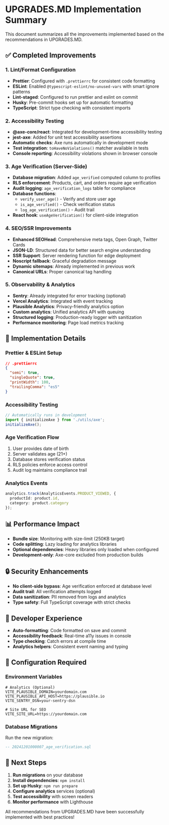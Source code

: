 # UPGRADES.MD Implementation Summary

This document summarizes all the improvements implemented based on the recommendations in UPGRADES.MD.

## ✅ Completed Improvements

### 1. Lint/Format Configuration
- **Prettier**: Configured with `.prettierrc` for consistent code formatting
- **ESLint**: Enabled `@typescript-eslint/no-unused-vars` with smart ignore patterns
- **Lint-staged**: Configured to run prettier and eslint on commit
- **Husky**: Pre-commit hooks set up for automatic formatting
- **TypeScript**: Strict type checking with consistent imports

### 2. Accessibility Testing
- **@axe-core/react**: Integrated for development-time accessibility testing
- **jest-axe**: Added for unit test accessibility assertions
- **Automatic checks**: Axe runs automatically in development mode
- **Test integration**: `toHaveNoViolations()` matcher available in tests
- **Console reporting**: Accessibility violations shown in browser console

### 3. Age Verification (Server-Side)
- **Database migration**: Added `age_verified` computed column to profiles
- **RLS enforcement**: Products, cart, and orders require age verification
- **Audit logging**: `age_verification_logs` table for compliance
- **Database functions**:
  - `verify_user_age()` - Verify and store user age
  - `is_age_verified()` - Check verification status
  - `log_age_verification()` - Audit trail
- **React hook**: `useAgeVerification()` for client-side integration

### 4. SEO/SSR Improvements
- **Enhanced SEOHead**: Comprehensive meta tags, Open Graph, Twitter Cards
- **JSON-LD**: Structured data for better search engine understanding
- **SSR Support**: Server rendering function for edge deployment
- **Noscript fallback**: Graceful degradation message
- **Dynamic sitemaps**: Already implemented in previous work
- **Canonical URLs**: Proper canonical tag handling

### 5. Observability & Analytics
- **Sentry**: Already integrated for error tracking (optional)
- **Vercel Analytics**: Integrated with event tracking
- **Plausible Analytics**: Privacy-friendly analytics option
- **Custom analytics**: Unified analytics API with queuing
- **Structured logging**: Production-ready logger with sanitization
- **Performance monitoring**: Page load metrics tracking

## 🔧 Implementation Details

### Prettier & ESLint Setup
```json
// .prettierrc
{
  "semi": true,
  "singleQuote": true,
  "printWidth": 100,
  "trailingComma": "es5"
}
```

### Accessibility Testing
```typescript
// Automatically runs in development
import { initializeAxe } from './utils/axe';
initializeAxe();
```

### Age Verification Flow
1. User provides date of birth
2. Server validates age (21+)
3. Database stores verification status
4. RLS policies enforce access control
5. Audit log maintains compliance trail

### Analytics Events
```typescript
analytics.track(AnalyticsEvents.PRODUCT_VIEWED, {
  productId: product.id,
  category: product.category
});
```

## 📊 Performance Impact

- **Bundle size**: Monitoring with size-limit (250KB target)
- **Code splitting**: Lazy loading for analytics libraries
- **Optional dependencies**: Heavy libraries only loaded when configured
- **Development-only**: Axe-core excluded from production builds

## 🔒 Security Enhancements

- **No client-side bypass**: Age verification enforced at database level
- **Audit trail**: All verification attempts logged
- **Data sanitization**: PII removed from logs and analytics
- **Type safety**: Full TypeScript coverage with strict checks

## 🚀 Developer Experience

- **Auto-formatting**: Code formatted on save and commit
- **Accessibility feedback**: Real-time a11y issues in console
- **Type checking**: Catch errors at compile time
- **Analytics helpers**: Consistent event naming and typing

## 📝 Configuration Required

### Environment Variables
```env
# Analytics (Optional)
VITE_PLAUSIBLE_DOMAIN=yourdomain.com
VITE_PLAUSIBLE_API_HOST=https://plausible.io
VITE_SENTRY_DSN=your-sentry-dsn

# Site URL for SEO
VITE_SITE_URL=https://yourdomain.com
```

### Database Migrations
Run the new migration:
```sql
-- 20241201000007_age_verification.sql
```

## 🔄 Next Steps

1. **Run migrations** on your database
2. **Install dependencies**: `npm install`
3. **Set up Husky**: `npm run prepare`
4. **Configure analytics** services (optional)
5. **Test accessibility** with screen readers
6. **Monitor performance** with Lighthouse

All recommendations from UPGRADES.MD have been successfully implemented with best practices! 